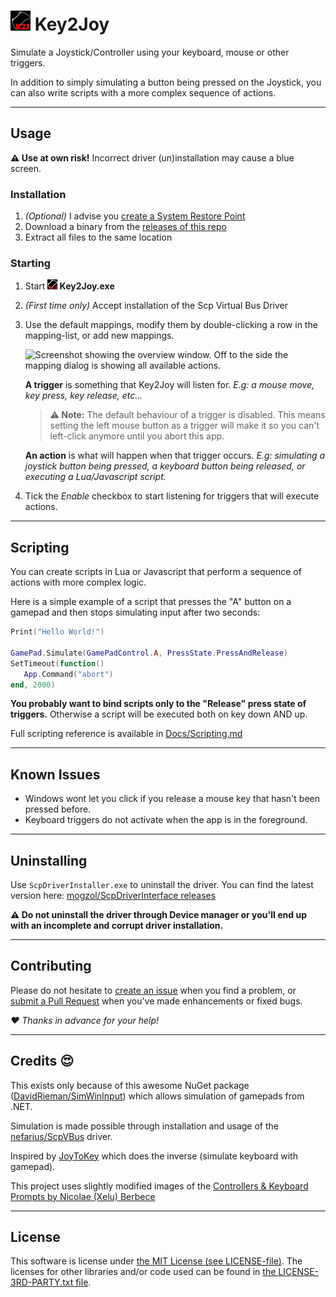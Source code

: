 # ![](Key2Joy/Graphics/Icons/icon32.png?raw=true) Key2Joy
Simulate a Joystick/Controller using your keyboard, mouse or other triggers.

In addition to simply simulating a button being pressed on the Joystick, you
can also write scripts with a more complex sequence of actions.

---

## Usage

**⚠ Use at own risk!** Incorrect driver (un)installation may cause a blue
screen.

### Installation

1. *(Optional)* I advise you [create a System Restore
   Point](https://support.microsoft.com/en-us/windows/create-a-system-restore-point-77e02e2a-3298-c869-9974-ef5658ea3be9)
2. Download a binary from the [releases of this
   repo](https://github.com/luttje/Key2Joy/releases)
3. Extract all files to the same location

### Starting

1. Start **![](Key2Joy/Graphics/Icons/icon16.png?raw=true) Key2Joy.exe**
2. *(First time only)* Accept installation of the Scp Virtual Bus Driver
3. Use the default mappings, modify them by double-clicking a row in the mapping-list, or add new mappings.

   ![Screenshot showing the overview window. Off to the side the mapping dialog is showing all
   available actions.](.github/screenshot.png)

   **A trigger** is something that Key2Joy will listen for. *E.g: a mouse move, key press, key
   release, etc...*
   > **⚠ Note:** The default behaviour of a trigger is disabled. This means setting the left mouse button as
   > a trigger will make it so you can't left-click anymore until you abort this app.

   **An action** is what will happen when that trigger occurs. *E.g: simulating a joystick button
   being pressed, a keyboard button being released, or executing a Lua/Javascript script.*

4. Tick the *Enable* checkbox to start listening for triggers that will execute actions.


---

## Scripting

You can create scripts in Lua or Javascript that perform a sequence of
actions with more complex logic.

Here is a simple example of a script that presses the "A" button on a
gamepad and then stops simulating input after two seconds:
```lua
Print("Hello World!")

GamePad.Simulate(GamePadControl.A, PressState.PressAndRelease)
SetTimeout(function()
   App.Command("abort")
end, 2000)
```

**You probably want to bind scripts only to the "Release" press state of
triggers.** Otherwise a script will be executed both on key down AND up.

Full scripting reference is available in
[Docs/Scripting.md](Docs/Scripting.md)

---

## Known Issues

- Windows wont let you click if you release a mouse key that hasn't been
  pressed before.
- Keyboard triggers do not activate when the app is in the foreground.

---

## Uninstalling

Use `ScpDriverInstaller.exe` to uninstall the driver. You can find the
latest version here: [mogzol/ScpDriverInterface
releases](https://github.com/mogzol/ScpDriverInterface/releases)

**⚠ Do not uninstall the driver through Device manager or you'll end up with
an incomplete and corrupt driver installation.**

---

## Contributing

Please do not hesitate to [create an issue](/../../issues/new/) when you
find a problem, or [submit a Pull Request](/../../pulls/) when you've made
enhancements or fixed bugs.

*♥ Thanks in advance for your help!*

---

## Credits 😍

This exists only because of this awesome NuGet package
([DavidRieman/SimWinInput](https://github.com/DavidRieman/SimWinInput))
which allows simulation of gamepads from .NET.

Simulation is made possible through installation and usage of the
[nefarius/ScpVBus](https://github.com/nefarius/ScpVBus) driver. 

Inspired by [JoyToKey](https://joytokey.net/en/) which does the inverse
(simulate keyboard with gamepad).

This project uses slightly modified images of the [Controllers & Keyboard
Prompts by Nicolae (Xelu) Berbece](https://thoseawesomeguys.com/prompts/)

---

## License

This software is license under [the MIT License (see
LICENSE-file)](LICENSE). The licenses for other libraries and/or code used
can be found in [the LICENSE-3RD-PARTY.txt file](LICENSE-3RD-PARTY.txt).